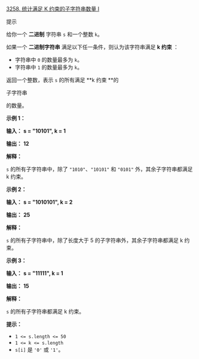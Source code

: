 [3258. 统计满足 K 约束的子字符串数量 I](https://leetcode.cn/problems/count-substrings-that-satisfy-k-constraint-i/)

提示

给你一个 **二进制** 字符串 `s` 和一个整数 `k`。

如果一个 **二进制字符串** 满足以下任一条件，则认为该字符串满足  **k 约束** ：

* 字符串中 `0` 的数量最多为 `k`。
* 字符串中 `1` 的数量最多为 `k`。

返回一个整数，表示 `s` 的所有满足 **k 约束 **的

子字符串

的数量。

**示例 1：**

 **输入：** **s = "10101", k = 1**

 **输出：** **12**

**解释：**

`s` 的所有子字符串中，除了 `"1010"`、`"10101"` 和 `"0101"` 外，其余子字符串都满足 k 约束。

**示例 2：**

 **输入：** **s = "1010101", k = 2**

 **输出：** **25**

**解释：**

`s` 的所有子字符串中，除了长度大于 5 的子字符串外，其余子字符串都满足 k 约束。

**示例 3：**

 **输入：** **s = "11111", k = 1**

 **输出：** **15**

**解释：**

`s` 的所有子字符串都满足 k 约束。

**提示：**

* `1 <= s.length <= 50`
* `1 <= k <= s.length`
* `s[i]` 是 `'0'` 或 `'1'`。
